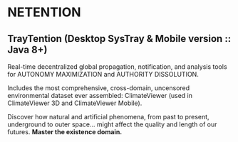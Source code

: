 NETENTION
=========

TrayTention (Desktop SysTray & Mobile version :: Java 8+)
---------------------------------------------------------

Real-time decentralized global propagation, notification, and analysis tools for AUTONOMY MAXIMIZATION and AUTHORITY DISSOLUTION.

Includes the most comprehensive, cross-domain, uncensored environmental dataset ever assembled: ClimateViewer (used in ClimateViewer 3D and ClimateViewer Mobile).

Discover how natural and artificial phenomena, from past to present, underground to outer space... might affect the quality and length of our futures. __Master the existence domain.__

